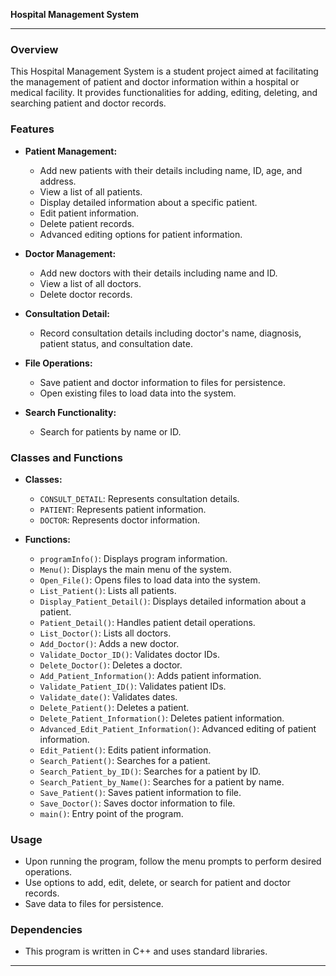**Hospital Management System**

---

### Overview
This Hospital Management System is a student project aimed at facilitating the management of patient and doctor information within a hospital or medical facility. It provides functionalities for adding, editing, deleting, and searching patient and doctor records.

### Features
- **Patient Management:**
  - Add new patients with their details including name, ID, age, and address.
  - View a list of all patients.
  - Display detailed information about a specific patient.
  - Edit patient information.
  - Delete patient records.
  - Advanced editing options for patient information.

- **Doctor Management:**
  - Add new doctors with their details including name and ID.
  - View a list of all doctors.
  - Delete doctor records.

- **Consultation Detail:**
  - Record consultation details including doctor's name, diagnosis, patient status, and consultation date.

- **File Operations:**
  - Save patient and doctor information to files for persistence.
  - Open existing files to load data into the system.

- **Search Functionality:**
  - Search for patients by name or ID.

### Classes and Functions
- **Classes:**
  - `CONSULT_DETAIL`: Represents consultation details.
  - `PATIENT`: Represents patient information.
  - `DOCTOR`: Represents doctor information.

- **Functions:**
  - `programInfo()`: Displays program information.
  - `Menu()`: Displays the main menu of the system.
  - `Open_File()`: Opens files to load data into the system.
  - `List_Patient()`: Lists all patients.
  - `Display_Patient_Detail()`: Displays detailed information about a patient.
  - `Patient_Detail()`: Handles patient detail operations.
  - `List_Doctor()`: Lists all doctors.
  - `Add_Doctor()`: Adds a new doctor.
  - `Validate_Doctor_ID()`: Validates doctor IDs.
  - `Delete_Doctor()`: Deletes a doctor.
  - `Add_Patient_Information()`: Adds patient information.
  - `Validate_Patient_ID()`: Validates patient IDs.
  - `Validate_date()`: Validates dates.
  - `Delete_Patient()`: Deletes a patient.
  - `Delete_Patient_Information()`: Deletes patient information.
  - `Advanced_Edit_Patient_Information()`: Advanced editing of patient information.
  - `Edit_Patient()`: Edits patient information.
  - `Search_Patient()`: Searches for a patient.
  - `Search_Patient_by_ID()`: Searches for a patient by ID.
  - `Search_Patient_by_Name()`: Searches for a patient by name.
  - `Save_Patient()`: Saves patient information to file.
  - `Save_Doctor()`: Saves doctor information to file.
  - `main()`: Entry point of the program.

### Usage
- Upon running the program, follow the menu prompts to perform desired operations.
- Use options to add, edit, delete, or search for patient and doctor records.
- Save data to files for persistence.

### Dependencies
- This program is written in C++ and uses standard libraries.


---


